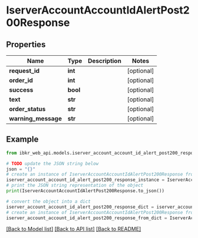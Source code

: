 # IserverAccountAccountIdAlertPost200Response


## Properties

Name | Type | Description | Notes
------------ | ------------- | ------------- | -------------
**request_id** | **int** |  | [optional] 
**order_id** | **int** |  | [optional] 
**success** | **bool** |  | [optional] 
**text** | **str** |  | [optional] 
**order_status** | **str** |  | [optional] 
**warning_message** | **str** |  | [optional] 

## Example

```python
from ibkr_web_api.models.iserver_account_account_id_alert_post200_response import IserverAccountAccountIdAlertPost200Response

# TODO update the JSON string below
json = "{}"
# create an instance of IserverAccountAccountIdAlertPost200Response from a JSON string
iserver_account_account_id_alert_post200_response_instance = IserverAccountAccountIdAlertPost200Response.from_json(json)
# print the JSON string representation of the object
print(IserverAccountAccountIdAlertPost200Response.to_json())

# convert the object into a dict
iserver_account_account_id_alert_post200_response_dict = iserver_account_account_id_alert_post200_response_instance.to_dict()
# create an instance of IserverAccountAccountIdAlertPost200Response from a dict
iserver_account_account_id_alert_post200_response_from_dict = IserverAccountAccountIdAlertPost200Response.from_dict(iserver_account_account_id_alert_post200_response_dict)
```
[[Back to Model list]](../README.md#documentation-for-models) [[Back to API list]](../README.md#documentation-for-api-endpoints) [[Back to README]](../README.md)



